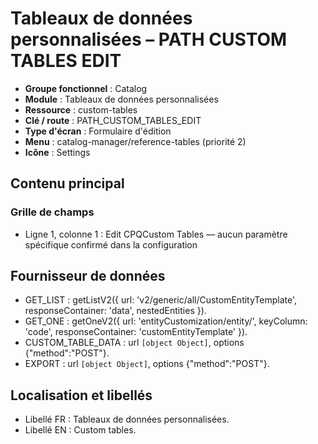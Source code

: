 # Tableaux de données personnalisées – PATH CUSTOM TABLES EDIT

- **Groupe fonctionnel** : Catalog
- **Module** : Tableaux de données personnalisées
- **Ressource** : custom-tables
- **Clé / route** : PATH_CUSTOM_TABLES_EDIT
- **Type d'écran** : Formulaire d'édition
- **Menu** : catalog-manager/reference-tables (priorité 2)
- **Icône** : Settings

## Contenu principal
### Grille de champs
- Ligne 1, colonne 1 : Edit CPQCustom Tables — aucun paramètre spécifique confirmé dans la configuration

## Fournisseur de données
- GET_LIST : getListV2({
  url: 'v2/generic/all/CustomEntityTemplate',
  responseContainer: 'data',
  nestedEntities
}).
- GET_ONE : getOneV2({
  url: 'entityCustomization/entity/',
  keyColumn: 'code',
  responseContainer: 'customEntityTemplate'
}).
- CUSTOM_TABLE_DATA : url `[object Object]`, options {"method":"POST"}.
- EXPORT : url `[object Object]`, options {"method":"POST"}.

## Localisation et libellés
- Libellé FR : Tableaux de données personnalisées.
- Libellé EN : Custom tables.